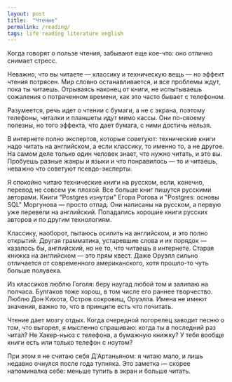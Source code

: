 ```yaml
---
layout: post
title:  "Чтение"
permalink: /reading/
tags: life reading literature english
---
```


Когда говорят о пользе чтения, забывают еще кое-что: оно отлично снимает стресс.

Неважно, что вы читаете — классику и техническую вещь — но эффект чтения
потрясен. Мир словно останавливается, и все проблемы ждут, пока ты
читаешь. Отрываясь наконец от книги, не испытываешь сожаления о потраченном
времени, как это часто бывает с телефоном.

Разумеется, речь идет о чтении с бумаги, а не с экрана, поэтому телефоны,
читалки и планшеты идут мимо кассы. Они по-своему полезны, но того эффекта, что
дает бумага, с ними достичь нельзя.

В интернете полно экспертов, которые советуют: технические книги надо читать на
английском, а если классику, то именно то, а не другое. На самом деле только
один человек знает, что нужно читать, и это вы. Пробуешь разные жанры и языки и
что понравилось — то и читаешь, неважно что советуют псевдо-эксперты.

Я спокойно читаю технические книги на русском, если, конечно, перевод не совсем
уж плохой. Все больше книг пишутся русскими авторами. Книги "Postgres изнутри"
Егора Рогова и "Postgres: основы SQL" Моргунова — просто отпад. Они написаны на
русском, а первую уже перевели на английский. Попадались хорошие книги русских
авторов и по другим технологиям.

Классику, наоборот, пытаюсь осилить на английском, и это полно открытий. Другая
грамматика, устаревшие слова и их порядок — казалось бы, английский, но не то,
что читаешь в интернете. Старая книжка на английском — это прям квест. Даже
Оруэлл сильно отличается от современного американского, хотя прошло-то чуть
больше полувека.

Из классиков люблю Гоголя: беру наугад любой том и залипаю на полчаса. Булгаков
тоже хорош, в том числе его раннее творчество. Люблю Дон Кихота, Остров
сокровищ, Оруэлла. Имена не имеют значения, важно то, что в принципе есть что
почитать.

Чтение дает мозгу отдых. Когда очередной погорелец заводит песню о том, что
выгорел, я мысленно спрашиваю: когда ты в последний раз читал? Не Хакер-ньюз с
телефона, а бумажную книжку? У тебя вообще книги есть или только телефон с
ноутом?

При этом я не считаю себя Д'Артаньяном: я читаю мало, и лишь недавно очнулся
после года тупняка. Это заметка — скорее напоминалка себе: меньше тупить в экран
и больше читать.
